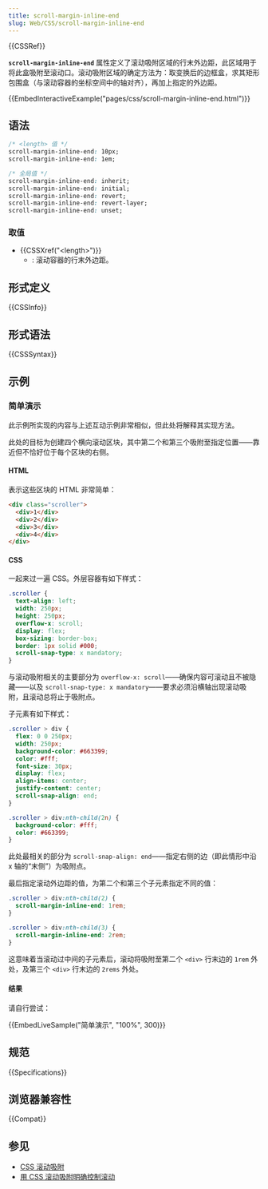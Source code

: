 ```yaml
---
title: scroll-margin-inline-end
slug: Web/CSS/scroll-margin-inline-end
---
```


{{CSSRef}}

**`scroll-margin-inline-end`** 属性定义了滚动吸附区域的行末外边距，此区域用于将此盒吸附至滚动口。滚动吸附区域的确定方法为：取变换后的边框盒，求其矩形包围盒（与滚动容器的坐标空间中的轴对齐），再加上指定的外边距。

{{EmbedInteractiveExample("pages/css/scroll-margin-inline-end.html")}}

## 语法

```css
/* <length> 值 */
scroll-margin-inline-end: 10px;
scroll-margin-inline-end: 1em;

/* 全局值 */
scroll-margin-inline-end: inherit;
scroll-margin-inline-end: initial;
scroll-margin-inline-end: revert;
scroll-margin-inline-end: revert-layer;
scroll-margin-inline-end: unset;
```

### 取值

- {{CSSXref("&lt;length&gt;")}}
  - : 滚动容器的行末外边距。

## 形式定义

{{CSSInfo}}

## 形式语法

{{CSSSyntax}}

## 示例

### 简单演示

此示例所实现的内容与上述互动示例非常相似，但此处将解释其实现方法。

此处的目标为创建四个横向滚动区块，其中第二个和第三个吸附至指定位置——靠近但不恰好位于每个区块的右侧。

#### HTML

表示这些区块的 HTML 非常简单：

```html
<div class="scroller">
  <div>1</div>
  <div>2</div>
  <div>3</div>
  <div>4</div>
</div>
```

#### CSS

一起来过一遍 CSS。外层容器有如下样式：

```css
.scroller {
  text-align: left;
  width: 250px;
  height: 250px;
  overflow-x: scroll;
  display: flex;
  box-sizing: border-box;
  border: 1px solid #000;
  scroll-snap-type: x mandatory;
}
```

与滚动吸附相关的主要部分为 `overflow-x: scroll`——确保内容可滚动且不被隐藏——以及 `scroll-snap-type: x mandatory`——要求必须沿横轴出现滚动吸附，且滚动总将止于吸附点。

子元素有如下样式：

```css
.scroller > div {
  flex: 0 0 250px;
  width: 250px;
  background-color: #663399;
  color: #fff;
  font-size: 30px;
  display: flex;
  align-items: center;
  justify-content: center;
  scroll-snap-align: end;
}

.scroller > div:nth-child(2n) {
  background-color: #fff;
  color: #663399;
}
```

此处最相关的部分为 `scroll-snap-align: end`——指定右侧的边（即此情形中沿 x 轴的“末侧”）为吸附点。

最后指定滚动外边距的值，为第二个和第三个子元素指定不同的值：

```css
.scroller > div:nth-child(2) {
  scroll-margin-inline-end: 1rem;
}

.scroller > div:nth-child(3) {
  scroll-margin-inline-end: 2rem;
}
```

这意味着当滚动过中间的子元素后，滚动将吸附至第二个 `<div>` 行末边的 `1rem` 外处，及第三个 `<div>` 行末边的 `2rems` 外处。

#### 结果

请自行尝试：

{{EmbedLiveSample("简单演示", "100%", 300)}}

## 规范

{{Specifications}}

## 浏览器兼容性

{{Compat}}

## 参见

- [CSS 滚动吸附](/zh-CN/docs/Web/CSS/CSS_scroll_snap)
- [用 CSS 滚动吸附明确控制滚动](https://web.dev/css-scroll-snap/)
